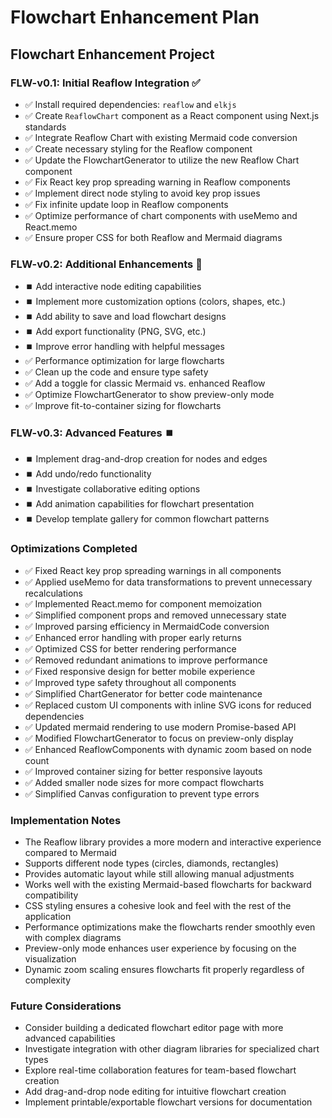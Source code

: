 # Flowchart Enhancement Plan

## Flowchart Enhancement Project

### FLW-v0.1: Initial Reaflow Integration ✅
- ✅ Install required dependencies: `reaflow` and `elkjs`
- ✅ Create `ReaflowChart` component as a React component using Next.js standards
- ✅ Integrate Reaflow Chart with existing Mermaid code conversion
- ✅ Create necessary styling for the Reaflow component  
- ✅ Update the FlowchartGenerator to utilize the new Reaflow Chart component
- ✅ Fix React key prop spreading warning in Reaflow components
- ✅ Implement direct node styling to avoid key prop issues
- ✅ Fix infinite update loop in Reaflow components
- ✅ Optimize performance of chart components with useMemo and React.memo
- ✅ Ensure proper CSS for both Reaflow and Mermaid diagrams

### FLW-v0.2: Additional Enhancements 🔄
- ⏹️ Add interactive node editing capabilities 
- ⏹️ Implement more customization options (colors, shapes, etc.)
- ⏹️ Add ability to save and load flowchart designs
- ⏹️ Add export functionality (PNG, SVG, etc.)
- ⏹️ Improve error handling with helpful messages
- ✅ Performance optimization for large flowcharts
- ✅ Clean up the code and ensure type safety
- ✅ Add a toggle for classic Mermaid vs. enhanced Reaflow
- ✅ Optimize FlowchartGenerator to show preview-only mode
- ✅ Improve fit-to-container sizing for flowcharts

### FLW-v0.3: Advanced Features ⏹️
- ⏹️ Implement drag-and-drop creation for nodes and edges
- ⏹️ Add undo/redo functionality
- ⏹️ Investigate collaborative editing options
- ⏹️ Add animation capabilities for flowchart presentation
- ⏹️ Develop template gallery for common flowchart patterns

### Optimizations Completed
- ✅ Fixed React key prop spreading warnings in all components
- ✅ Applied useMemo for data transformations to prevent unnecessary recalculations
- ✅ Implemented React.memo for component memoization
- ✅ Simplified component props and removed unnecessary state
- ✅ Improved parsing efficiency in MermaidCode conversion
- ✅ Enhanced error handling with proper early returns
- ✅ Optimized CSS for better rendering performance
- ✅ Removed redundant animations to improve performance
- ✅ Fixed responsive design for better mobile experience
- ✅ Improved type safety throughout all components
- ✅ Simplified ChartGenerator for better code maintenance
- ✅ Replaced custom UI components with inline SVG icons for reduced dependencies
- ✅ Updated mermaid rendering to use modern Promise-based API
- ✅ Modified FlowchartGenerator to focus on preview-only display
- ✅ Enhanced ReaflowComponents with dynamic zoom based on node count
- ✅ Improved container sizing for better responsive layouts
- ✅ Added smaller node sizes for more compact flowcharts
- ✅ Simplified Canvas configuration to prevent type errors

### Implementation Notes
- The Reaflow library provides a more modern and interactive experience compared to Mermaid
- Supports different node types (circles, diamonds, rectangles)
- Provides automatic layout while still allowing manual adjustments
- Works well with the existing Mermaid-based flowcharts for backward compatibility
- CSS styling ensures a cohesive look and feel with the rest of the application
- Performance optimizations make the flowcharts render smoothly even with complex diagrams
- Preview-only mode enhances user experience by focusing on the visualization
- Dynamic zoom scaling ensures flowcharts fit properly regardless of complexity

### Future Considerations
- Consider building a dedicated flowchart editor page with more advanced capabilities
- Investigate integration with other diagram libraries for specialized chart types
- Explore real-time collaboration features for team-based flowchart creation 
- Add drag-and-drop node editing for intuitive flowchart creation
- Implement printable/exportable flowchart versions for documentation 